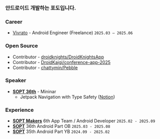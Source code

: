 ### 안드로이드 개발하는 포도입니다.

### **Career**

- [Vivrato](https://play.google.com/store/apps/details?id=com.algoroutine.vivrato) - Android Engineer (Freelance) `2025.03 – 2025.06`

### **Open Source**

- Contributor - [droidknights/DroidKnightsApp](https://github.com/droidknights/DroidKnightsApp/pull/484)
- Contributor - [DroidKaigi/conference-app-2025](https://github.com/DroidKaigi/conference-app-2025/pull/296)
- Contributor - [chattymin/Pebble](https://github.com/chattymin/Pebble/pull/1)

### **Speaker**

- **[SOPT 36th](https://www.sopt.org/)** - Mininar  
    - Jetpack Navigation with Type Safety ([Notion](https://www.notion.so/JetPack-Navigation-with-Type-Safety-17bb97a976b480c69913f49ee0e02e94?pvs=21))

### **Experience**

- **[SOPT Makers](https://makers.sopt.org/)** 6th App Team / Android Developer `2025.02 - 2025.09`
- **[SOPT](https://sopt.org/)** 36th Android Part OB `2025.03 - 2025.08`
- **[SOPT](https://sopt.org/)** 35th Android Part YB `2024.09 - 2025.02`
